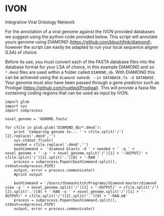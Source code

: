# IVON
Integrative Viral Ontology Network





For the annotation of a viral genome against the IVON provided databases we suggest using the python code provided below. This script will annotate yours genome using DIAMOND (https://github.com/bbuchfink/diamond), however the script can easily be adapted to run your local sequence aligner (LSA) of choice. 

Before its use, you must convert each of the FASTA database files into the database format for your LSA of choice, in this example DIAMOND and so `*.dmnd` files are used within a folder called `DIAMOND_db`. With DIAMOND this can be achieved using the `diamond makedb --in DATABASE.fa -d DATABASE`. Your genome must also have been passed through a gene predictor such as Prodigal (https://github.com/hyattpd/Prodigal). This will provide  a fasta file containing coding regions that can be used as input by IVON.


```
import glob
import sys
import subprocess

novel_genome = 'GENOME.fasta'

for cfile in glob.glob('DIAMOND_db/*.dmnd'):
    print 'Comparing genome to... ' + cfile.split('/')[2].replace('.dmnd','')
    sys.stdout.flush()
    needed = cfile.replace('.dmnd','')
    bashCommand =  'diamond blastx -d ' + needed + ' -q ' + novel_genome + ' -a ' + novel_genome.split('/')[1] + '-OUTPUT/' + cfile.split('/')[2].split('.')[0] + '-RAN '
    process = subprocess.Popen(bashCommand.split(), stdout=subprocess.PIPE)
    output, error = process.communicate()
    #print output
    
    bashCommand = '/Users/thomashitch/Programs/diamond-master/diamond view -a ' + novel_genome.split('/')[1] + '-OUTPUT/' + cfile.split('/')[2].split('.')[0] + '-RAN -o ' + novel_genome.split('/')[1] + '-OUTPUT/' + cfile.split('/')[2].split('.')[0] + '-RAN.m8'
    process = subprocess.Popen(bashCommand.split(), stdout=subprocess.PIPE)
    output, error = process.communicate()    
    
```        
